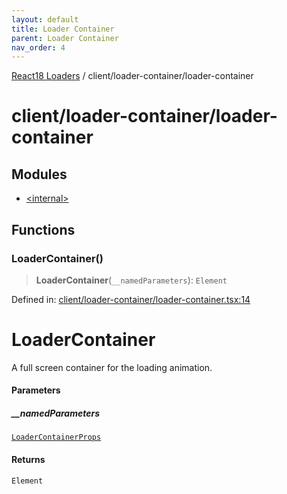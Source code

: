 ```yaml
---
layout: default
title: Loader Container
parent: Loader Container
nav_order: 4
---
```


[React18 Loaders](../../../modules.md) / client/loader-container/loader-container

# client/loader-container/loader-container

## Modules

- [\<internal\>](-internal-.md)

## Functions

### LoaderContainer()

> **LoaderContainer**(`__namedParameters`): `Element`

Defined in: [client/loader-container/loader-container.tsx:14](https://github.com/react18-tools/turborepo-template/blob/a7a0f3110cb0811f0408f193a24e25977470a635/lib/src/client/loader-container/loader-container.tsx#L14)

# LoaderContainer

A full screen container for the loading animation.

#### Parameters

##### \_\_namedParameters

[`LoaderContainerProps`](-internal-.md#loadercontainerprops)

#### Returns

`Element`
